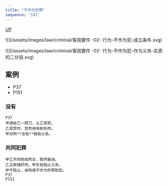 ```yaml
---
title: "不作为犯罪"
sequence: "141"
---
```


[UP](/law/criminal-law-index.html)


![](/assets/images/law/criminal/客观要件 -02- 行为-不作为犯-成立条件.svg)

![](/assets/images/law/criminal/客观要件 -02- 行为-不作为犯-作为义务-实质的二分说.svg)

## 案例

- P37
- P151

### 没有

```text
P37
甲递给乙一把刀，让乙观赏。
乙观赏时，忽然用来刺伤丙。
甲对丙**没有**救助义务。
```

### 共同犯罪

```text
甲乙共同抢劫丙女，致丙昏迷。
乙又欲强奸丙，甲负有阻止义务。
甲不阻止，会构成不作为的帮助犯。
P37
P151
```
